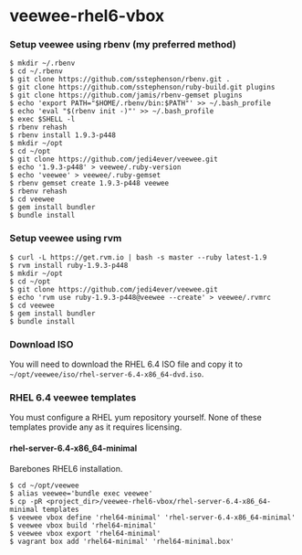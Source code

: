 veewee-rhel6-vbox
=================

### Setup veewee using rbenv (my preferred method)
```
$ mkdir ~/.rbenv
$ cd ~/.rbenv
$ git clone https://github.com/sstephenson/rbenv.git .
$ git clone https://github.com/sstephenson/ruby-build.git plugins
$ git clone https://github.com/jamis/rbenv-gemset plugins
$ echo 'export PATH="$HOME/.rbenv/bin:$PATH"' >> ~/.bash_profile
$ echo 'eval "$(rbenv init -)"' >> ~/.bash_profile
$ exec $SHELL -l
$ rbenv rehash
$ rbenv install 1.9.3-p448
$ mkdir ~/opt
$ cd ~/opt
$ git clone https://github.com/jedi4ever/veewee.git
$ echo '1.9.3-p448' > veewee/.ruby-version
$ echo 'veewee' > veewee/.ruby-gemset
$ rbenv gemset create 1.9.3-p448 veewee
$ rbenv rehash
$ cd veewee
$ gem install bundler
$ bundle install
```

### Setup veewee using rvm
```
$ curl -L https://get.rvm.io | bash -s master --ruby latest-1.9
$ rvm install ruby-1.9.3-p448
$ mkdir ~/opt
$ cd ~/opt
$ git clone https://github.com/jedi4ever/veewee.git
$ echo 'rvm use ruby-1.9.3-p448@veewee --create' > veewee/.rvmrc
$ cd veewee
$ gem install bundler
$ bundle install
```

### Download ISO
You will need to download the RHEL 6.4 ISO file and copy it to `~/opt/veewee/iso/rhel-server-6.4-x86_64-dvd.iso`.

### RHEL 6.4 veewee templates
You must configure a RHEL yum repository yourself. None of these templates provide any as it requires licensing.

#### rhel-server-6.4-x86_64-minimal
Barebones RHEL6 installation.
```
$ cd ~/opt/veewee
$ alias veewee='bundle exec veewee'
$ cp -pR <project_dir>/veewee-rhel6-vbox/rhel-server-6.4-x86_64-minimal templates
$ veewee vbox define 'rhel64-minimal' 'rhel-server-6.4-x86_64-minimal'
$ veewee vbox build 'rhel64-minimal'
$ veewee vbox export 'rhel64-minimal'
$ vagrant box add 'rhel64-minimal' 'rhel64-minimal.box'
```
